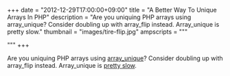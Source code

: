 +++
date = "2012-12-29T17:00:00+09:00"
title = "A Better Way To Unique Arrays In PHP"
description = "Are you uniquing PHP arrays using array_unique?  Consider doubling up with array_flip instead.  Array_unique is pretty slow."
thumbnail = "images/tire-flip.jpg"
ampscripts = """
<script async custom-element="amp-gist" src="https://cdn.ampproject.org/v0/amp-gist-0.1.js"></script>
"""
+++

Are you uniquing PHP arrays using [array_unique](http://php.net/manual/en/function.array-unique.php)?  Consider doubling up with array_flip instead.  Array_unique is [pretty slow](http://stackoverflow.com/questions/8321620/array-unique-vs-array-flip/8321709#8321709).

<amp-gist
    data-gistid="5521979"
    layout="fixed-height"
    height="225">
</amp-gist>
